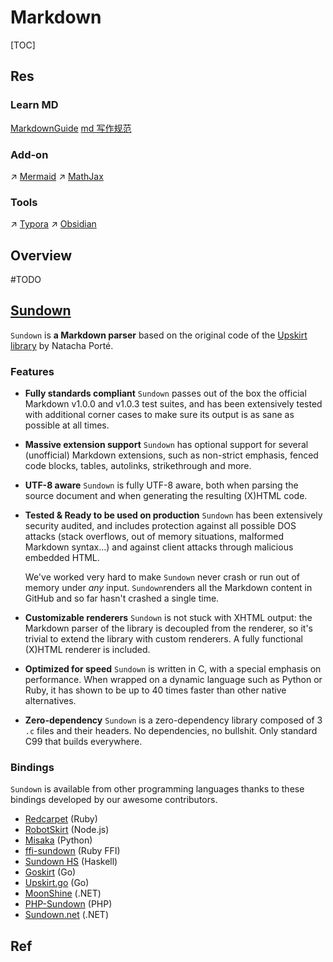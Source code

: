 # Markdown

[TOC]



## Res
### Learn MD
[MarkdownGuide](https://www.markdownguide.org)
[md 写作规范](https://stdrc.cc/style-guides/markdown)


### Add-on
↗ [Mermaid](../🖥️%20FrontEndDev/📌%20Basics/Gadgets/Mermaid.md)
↗ [MathJax](../🖥️%20FrontEndDev/📌%20Basics/Gadgets/MathJax.md)


### Tools
↗ [Typora](../CASE%20Tools/Integrated%20CASE%20Tools/Documentation/Typora.md)
↗ [Obsidian](../../🔑%20CS_Core/🧰%20General%20Tools/🚀%20Productivity/Knowledge%20Management/Obsidian.md)



## Overview
#TODO 

## [Sundown](https://github.com/vmg/sundown)
`Sundown` is **a Markdown parser** based on the original code of the [Upskirt library](http://fossil.instinctive.eu/libupskirt/index) by Natacha Porté.

### Features
- **Fully standards compliant**
  `Sundown` passes out of the box the official Markdown v1.0.0 and v1.0.3 test suites, and has been extensively tested with additional corner cases to make sure its output is as sane as possible at all times.

- **Massive extension support**
  `Sundown` has optional support for several (unofficial) Markdown extensions, such as non-strict emphasis, fenced code blocks, tables, autolinks, strikethrough and more.

- **UTF-8 aware**
  `Sundown` is fully UTF-8 aware, both when parsing the source document and when generating the resulting (X)HTML code.

- **Tested & Ready to be used on production**
  `Sundown` has been extensively security audited, and includes protection against all possible DOS attacks (stack overflows, out of memory situations, malformed Markdown syntax...) and against client attacks through malicious embedded HTML.

  We've worked very hard to make `Sundown` never crash or run out of memory under *any* input. `Sundown`renders all the Markdown content in GitHub and so far hasn't crashed a single time.

- **Customizable renderers**
  `Sundown` is not stuck with XHTML output: the Markdown parser of the library is decoupled from the renderer, so it's trivial to extend the library with custom renderers. A fully functional (X)HTML renderer is included.

- **Optimized for speed**
  `Sundown` is written in C, with a special emphasis on performance. When wrapped on a dynamic language such as Python or Ruby, it has shown to be up to 40 times faster than other native alternatives.

- **Zero-dependency**
  `Sundown` is a zero-dependency library composed of 3 `.c` files and their headers. No dependencies, no bullshit. Only standard C99 that builds everywhere.



### Bindings
`Sundown` is available from other programming languages thanks to these bindings developed by our awesome contributors.

- [Redcarpet](https://github.com/vmg/redcarpet) (Ruby)
- [RobotSkirt](https://github.com/benmills/robotskirt) (Node.js)
- [Misaka](https://github.com/FSX/misaka) (Python)
- [ffi-sundown](https://github.com/postmodern/ffi-sundown) (Ruby FFI)
- [Sundown HS](https://github.com/bitonic/sundown) (Haskell)
- [Goskirt](https://github.com/madari/goskirt) (Go)
- [Upskirt.go](https://github.com/buu700/upskirt.go) (Go)
- [MoonShine](https://github.com/brandonc/moonshine) (.NET)
- [PHP-Sundown](https://github.com/chobie/php-sundown) (PHP)
- [Sundown.net](https://github.com/txdv/sundown.net) (.NET)



## Ref

